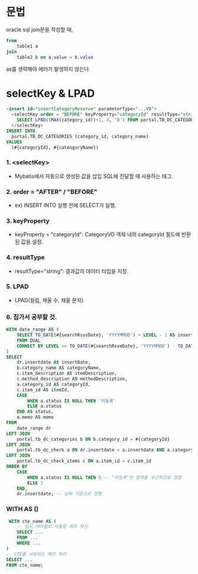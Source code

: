 문법
===

oracle sql join문을 작성할 때,
```sql
from
    table1 a
join
    table2 b on a.value = b.value
```
as를 생략해야 에러가 발생하지 않는다.  

# selectKey & LPAD
```sql
<insert id="insertCategoryReserve" parameterType="...VO">
  <selectKey order = "BEFORE" keyProperty="categoryId" resultType="string">
    SELECT LPAD((MAX(category_id))+1, 4, '0') FROM portal.TB_DC_CATEGORIES
  </selectKey>
INSERT INTO
  portal.TB_DC_CATEGORIES (category_id, category_name)
VALUES
  (#{categoryId}, #{cateogoryName})
```
### 1. \<selectKey>
* Mybatis에서 자동으로 생성된 값을 삽입 SQL에 전달할 때 사용하는 태그.  
### 2. order = "AFTER" / "BEFORE"
* ex) INSERT INTO 실행 전에 SELECT가 실행.  
### 3. keyProperty
* keyProperty = "categoryId": CategoryVO 객체 내의 categoryId 필드에 반환된 값을 설정.  
### 4. resultType
* resultType="string": 결과값의 데이터 타입을 지정.  
### 5. LPAD
* LPAD(컬럼, 채울 수, 채울 문자)
### 6. 집가서 공부할 것.
```sql
WITH date_range AS (
    SELECT TO_DATE(#{searchRsvsDate}, 'YYYYMMDD') + LEVEL - 1 AS insertdate
    FROM DUAL
    CONNECT BY LEVEL <= TO_DATE(#{searchRsveDate}, 'YYYYMMDD') - TO_DATE(#{searchRsvsDate}, 'YYYYMMDD') + 1
)
SELECT
    dr.insertdate AS insertDate,
    b.category_name AS categoryName,
    c.item_description AS itemDescription,
    c.method_description AS methodDescription,
    a.category_id AS categoryId,
    c.item_id AS itemId,
    CASE 
        WHEN a.status IS NULL THEN '미등록' 
        ELSE a.status 
    END AS status,
    a.memo AS memo
FROM 
    date_range dr
LEFT JOIN 
    portal.tb_dc_categories b ON b.category_id = #{categoryId}
LEFT JOIN 
    portal.tb_dc_check a ON dr.insertdate = a.insertdate AND a.category_id = b.category_id
LEFT JOIN 
    portal.tb_dc_check_items c ON a.item_id = c.item_id
ORDER BY
    CASE 
        WHEN a.status IS NULL THEN 0 -- "미등록"인 항목을 우선적으로 정렬
        ELSE 1 
    END,
    dr.insertdate; -- 날짜 기준으로 정렬
```
### WITH AS ()
```sql
 WITH cte_name AS (
    -- 임시 테이블로 사용할 쿼리 작성
    SELECT ...
    FROM ...
    WHERE ...
)
-- CTE를 사용하는 메인 쿼리
SELECT ...
FROM cte_name;
```
